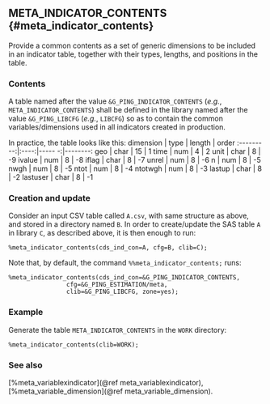 ## META_INDICATOR_CONTENTS {#meta_indicator_contents}
Provide a common contents as a set of generic dimensions to be included in an indicator table,
together with their types, lengths, and positions in the table.

### Contents
A table named after the value `&G_PING_INDICATOR_CONTENTS` (_e.g._, `META_INDICATOR_CONTENTS`) shall be 
defined in the library named after the value `&G_PING_LIBCFG` (_e.g._, `LIBCFG`) so as to contain 
the common variables/dimensions used in all indicators created in production. 

In practice, the table looks like this:
 dimension | type | length | order
:---------:|:----:|----- -:|--------:
  geo      | char |	  15   |	1
  time	   | num  |	   4   |	2
  unit	   | char |	   8   |   -9
  ivalue   | num  |	   8   |   -8
  iflag	   | char |	   8   |   -7
  unrel	   | num  |	   8   |   -6
  n	       | num  |	   8   |   -5
  nwgh     | num  |	   8   |   -5
  ntot	   | num  |	   8   |   -4
  ntotwgh  | num  |	   8   |   -3
  lastup   | char |	   8   |   -2
  lastuser | char |	   8   |   -1     

### Creation and update
Consider an input CSV table called `A.csv`, with same structure as above, and stored in a directory 
named `B`. In order to create/update the SAS table `A` in library `C`, as described above, it is 
then enough to run:

	%meta_indicator_contents(cds_ind_con=A, cfg=B, clib=C);

Note that, by default, the command `%%meta_indicator_contents;` runs:

	%meta_indicator_contents(cds_ind_con=&G_PING_INDICATOR_CONTENTS, 
					cfg=&G_PING_ESTIMATION/meta, 
					clib=&G_PING_LIBCFG, zone=yes);

### Example
Generate the table `META_INDICATOR_CONTENTS` in the `WORK` directory:

	%meta_indicator_contents(clib=WORK);

### See also
[%meta_variablexindicator](@ref meta_variablexindicator), [%meta_variable_dimension](@ref meta_variable_dimension).
